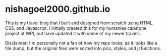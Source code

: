 # nishagoel2000.github.io
This is my travel blog that I built and designed from scratch using HTML, CSS, and Javascript. I initially created this for my humanies capstone project at WPI, but have updated it with some of my newer travels.

Disclaimer: I'm personally not a fan of how my repo looks, as it looks like a file dump, but the original files were sorted 
into pics, styles, and jsfunctions. 
